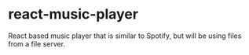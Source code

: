 # react-music-player
React based music player that is similar to Spotify, but will be using files from a file server.

